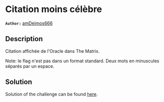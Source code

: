 # Citation moins célèbre

**`Author:`** [amDeimos666](https://github.com/amDeimos666)

## Description

Citation affichée de l'Oracle dans The Matrix.

Note: le flag n'est pas dans un format standard. Deux mots en minuscules séparés par un espace.

## Solution

Solution of the challenge can be found [here](solution/README.md).
